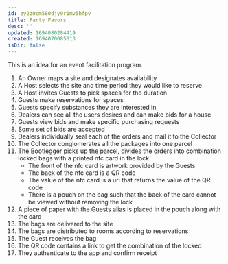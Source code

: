 ```yaml
---
id: zy2z0cm580djy9r1mv5hfpv
title: Party Favors
desc: ''
updated: 1694080284419
created: 1694070085013
isDir: false
---
```

This is an idea for an event facilitation program.

1. An Owner maps a site and designates availability
1. A Host selects the site and time period they would like to reserve
1. A Host invites Guests to pick spaces for the duration
1. Guests make reservations for spaces
1. Guests specify substances they are interested in
1. Dealers can see all the users desires and can make bids for a house
1. Guests view bids and make specific purchasing requests
1. Some set of bids are accepted
1. Dealers individually seal each of the orders and mail it to the Collector
1. The Collector conglomerates all the packages into one parcel
1. The Bootlegger picks up the parcel, divides the orders into combination locked bags with a printed nfc card in the lock
	* The front of the nfc card is artwork provided by the Guests
	* The back of the nfc card is a QR code
	* The value of the nfc card is a url that returns the value of the QR code
	* There is a pouch on the bag such that the back of the card cannot be viewed without removing the lock
1. A piece of paper with the Guests alias is placed in the pouch along with the card
1. The bags are delivered to the site
1. The bags are distributed to rooms according to reservations
1. The Guest receives the bag
1. The QR code contains a link to get the combination of the locked
1. They authenticate to the app and confirm receipt
